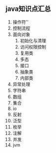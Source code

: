 ## java知识点汇总

1. 操作符''
2. 控制流程
3. 面向对象
   1. 初始化与清理
   2. 访问权限控制
   3. 复用类
   4. 多态
   5. 接口
   6. 抽象类
   7. 内部类
4. 异常处理
5. 字符串
6. 数组
7. 集合
8. io
9. 反射
10. 泛型
11. 枚举
12. 注解
13. 并发
14. jvm